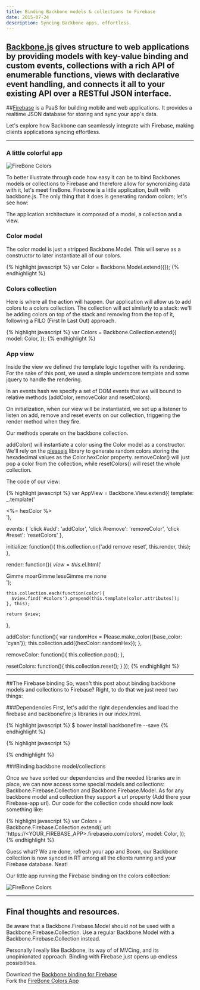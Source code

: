 ```yaml
---
title: Binding Backbone models & collections to Firebase
date: 2015-07-24
description: Syncing Backbone apps, effortless.
---
```


## [Backbone.js](http://backbonejs.org/) gives structure to web applications by providing models with key-value binding and custom events, collections with a rich API of enumerable functions, views with declarative event handling, and connects it all to your existing API over a RESTful JSON interface.

##[Firebase](https://www.firebase.com/) is a PaaS for building mobile and web applications. It provides a realtime JSON database for storing and sync your app's data.

Let's explore how Backbone can seamlessly integrate with Firebase, making clients applications syncing effortless.

***

### A little colorful app

![FireBone Colors](https://raw.githubusercontent.com/nickbalestra/nickbalestra.github.io/master/assets/images/firebone.png)

To better illustrate through code how easy it can be to bind Backbones models or collections to Firebase and therefore allow for syncronizing data with it, let's meet fireBone.
Firebone is a little application, built with backbone.js. The only thing that it does is generating random colors; let's see how:


The application architecture is composed of a model, a collection and a view.

### Color model
The color model is just a stripped Backbone.Model. This will serve as a constructor to later instantiate all of our colors.

{% highlight javascript %}
var Color = Backbone.Model.extend({});
{% endhighlight %}

### Colors collection
Here is where all the action will happen. Our application will allow us to add colors to a colors collection. The collection will act similarly to a stack: we'll be adding colors on top of the stack and removing from the top of it, following a FILO (First In Last Out) approach.

{% highlight javascript %}
var Colors = Backbone.Collection.extend({
  model: Color,
});
{% endhighlight %}

### App view
Inside the view we defined the template logic together with its rendering. For the sake of this post, we used a simple underscore template and some jquery to handle the rendering.

In an events hash we specify a set of DOM events that we will bound to relative methods (addColor, removeColor and resetColors).

On initialization, when our view will be instantiated, we set up a listener to listen on add, remove and reset events on our collection, triggering the render method when they fire.

Our methods operate on the backbone collection.

addColor() will instantiate a color using the Color model as a constructor. We'll rely on the [pleasejs](https://github.com/Fooidge/PleaseJS) library to generate random colors storing the hexadecimal values as the Color.hexColor property. removeColor() will just pop a color from the collection, while resetColors() will reset the whole collection.

The code of our view:

{% highlight javascript %}
var AppView = Backbone.View.extend({
  template: _.template('<div class="row" style="background-color:<%= hexColor %>"><span><%= hexColor %></span></div>'),

  events: {
    'click #add': 'addColor',
    'click #remove': 'removeColor',
    'click #reset': 'resetColors'
  },

  initialize: function(){
    this.collection.on('add remove reset', this.render, this);
  },

  render: function(){
    $view = this.$el.html('<div class="addColor"><span id="add">Gimme moar</span><span id="remove">Gimme less</span><span id="reset">Gimme me none</span></div><div id="colors"></div>');

    this.collection.each(function(color){
      $view.find('#colors').prepend(this.template(color.attributes));
    }, this);

    return $view;
  },

  addColor: function(){
    var randomHex = Please.make_color({base_color: 'cyan'});
    this.collection.add({hexColor: randomHex});
  },

  removeColor: function(){
    this.collection.pop();
  },

  resetColors: function(){
    this.collection.reset();
  }
});
{% endhighlight %}

* * *

##The Firebase binding
So, wasn't this post about binding backbone models and collections to Firebase?  Right, to do that we just need two things:

###Dependencies
First, let's add the right dependencies and load the firebase and backbonefire js libraries in our index.html.

{% highlight javascript %}
$ bower install backbonefire --save
{% endhighlight %}

{% highlight javascript %}
<script src="bower_components/firebase/firebase.js"></script>
<script src="bower_components/backbonefire/dist/backbonefire.js"></script>
{% endhighlight %}

###Binding backbone model/collections

Once we have sorted our dependencies and the needed libraries are in place, we can now access some special models and collections: Backbone.Firebase.Collection and Backbone.Firebase.Model. As for any backbone model and collection they support a url property (Add there your Firebase-app url). Our code for the collection code should now look something like:

{% highlight javascript %}
var Colors = Backbone.Firebase.Collection.extend({
  url: 'https://<YOUR_FIREBASE_APP>.firebaseio.com/colors',
  model: Color,
});
{% endhighlight %}

Guess what? We are done, refresh your app and Boom, our Backbone collection is now synced in RT among all the clients running and your Firebase database. Neat!

Our little app running the Firebase binding on the colors collection:

![FireBone Colors](https://raw.githubusercontent.com/nickbalestra/nickbalestra.github.io/master/assets/images/firebone.gif)

* * *

## Final thoughts and resources.

Be aware that a Backbone.Firebase.Model should not be used with a Backbone.Firebase.Collection. Use a regular Backbone.Model with a Backbone.Firebase.Collection instead.

Personally I really like Backbone, its way of of MVCing, and its unopinionated approach. Binding with Firebase just opens up endless possibilities.

Download the [Backbone binding for Firebase](https://github.com/firebase/backbonefire)<br>
Fork the [FireBone Colors App](https://github.com/nickbalestra/fireBone)
